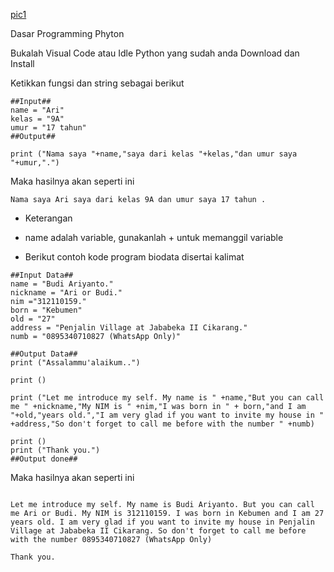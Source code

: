 [pic1](screen/v1.png)


Dasar Programming Phyton<p>
Bukalah Visual Code atau Idle Python yang sudah anda Download dan Install

Ketikkan fungsi dan string sebagai berikut<p>

```
##Input##
name = "Ari"
kelas = "9A"
umur = "17 tahun"
##Output##

print ("Nama saya "+name,"saya dari kelas "+kelas,"dan umur saya "+umur,".")
```
Maka hasilnya akan seperti ini<p>
```
Nama saya Ari saya dari kelas 9A dan umur saya 17 tahun .
```

<p>

- Keterangan<p>
- name adalah variable, gunakanlah + untuk memanggil variable<p>


- Berikut contoh kode program biodata disertai kalimat
```
##Input Data##
name = "Budi Ariyanto."
nickname = "Ari or Budi."
nim ="312110159."
born = "Kebumen"
old = "27"
address = "Penjalin Village at Jababeka II Cikarang."
numb = "0895340710827 (WhatsApp Only)"

##Output Data##
print ("Assalammu'alaikum..")

print ()

print ("Let me introduce my self. My name is " +name,"But you can call me " +nickname,"My NIM is " +nim,"I was born in " + born,"and I am "+old,"years old.","I am very glad if you want to invite my house in " +address,"So don't forget to call me before with the number " +numb)

print ()
print ("Thank you.")
##Output done##
```
Maka hasilnya akan seperti ini<p>
```Assalammu'alaikum..

Let me introduce my self. My name is Budi Ariyanto. But you can call me Ari or Budi. My NIM is 312110159. I was born in Kebumen and I am 27 years old. I am very glad if you want to invite my house in Penjalin Village at Jababeka II Cikarang. So don't forget to call me before with the number 0895340710827 (WhatsApp Only)

Thank you.
```
